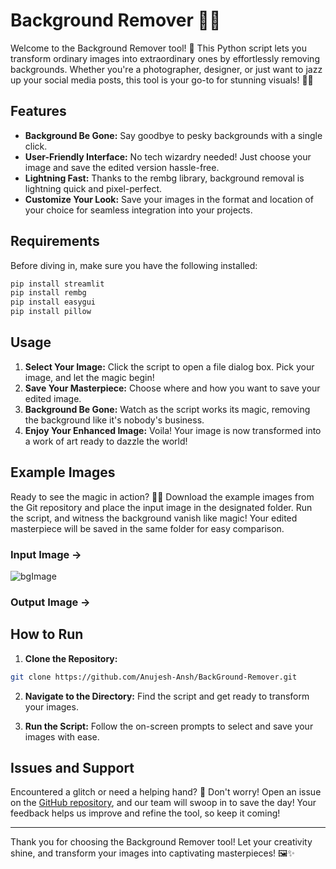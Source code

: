 # Background Remover 💫📸

Welcome to the Background Remover tool! 🎉 This Python script lets you transform ordinary images into extraordinary ones by effortlessly removing backgrounds. Whether you're a photographer, designer, or just want to jazz up your social media posts, this tool is your go-to for stunning visuals! 🚀✨

## Features

- **Background Be Gone:** Say goodbye to pesky backgrounds with a single click.
- **User-Friendly Interface:** No tech wizardry needed! Just choose your image and save the edited version hassle-free.
- **Lightning Fast:** Thanks to the rembg library, background removal is lightning quick and pixel-perfect.
- **Customize Your Look:** Save your images in the format and location of your choice for seamless integration into your projects.

## Requirements

Before diving in, make sure you have the following installed:

```bash
pip install streamlit
pip install rembg
pip install easygui
pip install pillow
```

## Usage

1. **Select Your Image:** Click the script to open a file dialog box. Pick your image, and let the magic begin!
2. **Save Your Masterpiece:** Choose where and how you want to save your edited image.
3. **Background Be Gone:** Watch as the script works its magic, removing the background like it's nobody's business.
4. **Enjoy Your Enhanced Image:** Voila! Your image is now transformed into a work of art ready to dazzle the world!

## Example Images

Ready to see the magic in action? 🎩✨ Download the example images from the Git repository and place the input image in the designated folder. Run the script, and witness the background vanish like magic! Your edited masterpiece will be saved in the same folder for easy comparison.

### Input Image -> 
![bgImage](https://github.com/Anujesh-Ansh/BackGround-Remover/assets/110138469/55ca5b42-1317-41ef-a896-524d0dbba920)


### Output Image -> 

 

## How to Run

1. **Clone the Repository:**

```bash
git clone https://github.com/Anujesh-Ansh/BackGround-Remover.git
```

2. **Navigate to the Directory:** Find the script and get ready to transform your images.

3. **Run the Script:** Follow the on-screen prompts to select and save your images with ease.

## Issues and Support

Encountered a glitch or need a helping hand? 🤔 Don't worry! Open an issue on the [GitHub repository](https://github.com/Anujesh-Ansh/BackGround-Remover/issues), and our team will swoop in to save the day! Your feedback helps us improve and refine the tool, so keep it coming!

---

Thank you for choosing the Background Remover tool! Let your creativity shine, and transform your images into captivating masterpieces! 🖼️✨
